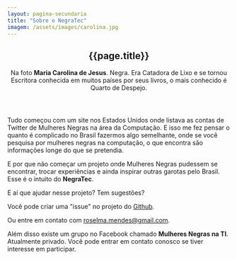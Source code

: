 ```yaml
---
layout: pagina-secundaria
title: "Sobre o NegraTec"
imagem: /assets/images/carolina.jpg
---
```

<header>
  <h2>{{page.title}}</h2>
  <p>Na foto <b>Maria Carolina de Jesus</b>. Negra. Era Catadora de Lixo e se tornou Escritora conhecida em muitos países por seus livros, o mais conhecido é Quarto de Despejo.</p>
</header>

Tudo começou com um site nos Estados Unidos onde listava as contas de Twitter de Mulheres Negras na área da Computação. E isso me fez pensar o quanto é complicado no Brasil fazermos algo semelhante, onde se você pesquisa por mulheres negras na computação, o que encontra são informações longe do que se pretendia.

E por que não começar um projeto onde Mulheres Negras pudessem se encontrar, trocar experiências e ainda inspirar outras garotas pelo Brasil. Esse é o intuito do <b>NegraTec</b>.

E aí que ajudar nesse projeto?
Tem sugestões?

Você pode criar uma "issue" no projeto do <a href="http://github.com/NegraTec/negratec.github.io">Github</a>.

Ou entre em contato com <a href="#">roselma.mendes@gmail.com</a>.

Além disso existe um grupo no Facebook chamado <b>Mulheres Negras na TI</b>. Atualmente privado. Você pode entrar em contato conosco se tiver interesse em participar.
